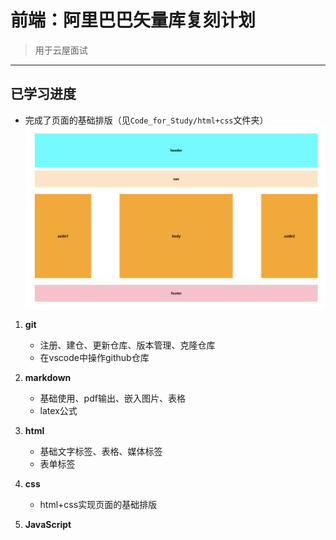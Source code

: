 # 前端：阿里巴巴矢量库复刻计划
>用于云屋面试

---

## 已学习进度

- 完成了页面的基础排版（见```Code_for_Study/html+css```文件夹）
![基础排版](assets/markdown/README/basicWebLayout.png)


1. **git**
   - 注册、建仓、更新仓库、版本管理、克隆仓库
   - 在vscode中操作github仓库
   
2. **markdown**
   - 基础使用、pdf输出、嵌入图片、表格
   - latex公式
   
3. **html**
   - 基础文字标签、表格、媒体标签
   - 表单标签
   
4. **css**
   - html+css实现页面的基础排版
  
5. **JavaScript**



